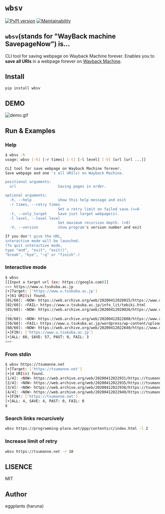 # `wbsv`

[![PyPI version](https://badge.fury.io/py/wbsv.svg)](https://badge.fury.io/py/wbsv) [![Maintainability](https://api.codeclimate.com/v1/badges/ce84fc17ef2b182eda26/maintainability)](https://codeclimate.com/github/eggplants/wbsv-cli/maintainability)

## `wbsv`(stands for "WayBack machine SavepageNow") is…

CLI tool for saving webpage on Wayback Machine forever.
Enables you to **save all URIs** in a webpage forever on [Wayback Machine](https://archive.org/web/).

## Install

```bash
pip install wbsv
```

## DEMO

![demo.gif](https://raw.githubusercontent.com/wiki/eggplants/wbsv-cli/demo.gif)

## Run & Examples

### Help

```bash
$ wbsv -h
usage: wbsv [-h] [-r times] [-t] [-l level] [-V] [url [url ...]]

CLI tool for save webpage on Wayback Machine forever.
Save webpage and one 's all URI(s) on Wayback Machine.

positional arguments:
  url                   Saving pages in order.

optional arguments:
  -h, --help            show this help message and exit
  -r times, --retry times
                        Set a retry limit on failed save.(>=0
  -t, --only_target     Save just target webpage(s).
  -l level, --level level
                        Set maximum recursion depth. (>0)
  -V, --version         show program's version number and exit

If you don't give the URL,
interactive mode will be launched.
(To quit interactive mode,
type "end", "exit", "exit()",
"break", "bye", ":q" or "finish".)
```

### Interactive mode

```bash
$ wbsv
[[Input a target url (ex: https://google.com)]]
>>> https://www.u.tsukuba.ac.jp
[+]Target: ['https://www.u.tsukuba.ac.jp']
[+]61 URI(s) found.
[01/60]: <NOW> https://web.archive.org/web/20200412020015/https://www.u.tsukuba.ac.jp/password/
[02/60]: <FAIL> https://www.u.tsukuba.ac.jp/info_lit/tebiki.html
[03/60]: <NOW> https://web.archive.org/web/20200412020026/https://www.u.tsukuba.ac.jp/account/
...
[58/60]: <NOW> https://web.archive.org/web/20200412022608/https://www.u.tsukuba.ac.jp/phishing/
[59/60]: <FAIL> https://www.u.tsukuba.ac.jp/wordpress/wp-content/uploads/note_usingcomputerrooms.png
[60/60]: <NOW> https://web.archive.org/web/20200412022640/https://www.u.tsukuba.ac.jp/
[+]FIN!: ['https://www.u.tsukuba.ac.jp']
[+]ALL: 60, SAVE: 57, PAST: 0, FAIL: 3
>>>
```

### From stdin

```bash
$ wbsv https://tsumanne.net
[+]Target: ['https://tsumanne.net']
[+]4 URI(s) found.
[1/4]: <NOW> https://web.archive.org/web/20200412022931/https://tsumanne.net/si/
[2/4]: <NOW> https://web.archive.org/web/20200412022935/https://tsumanne.net/
[3/4]: <NOW> https://web.archive.org/web/20200412022938/https://tsumanne.net/my/
[4/4]: <NOW> https://web.archive.org/web/20200412022949/https://tsumanne.net/ct/
[+]FIN!: ['https://tsumanne.net']
[+]ALL: 4, SAVE: 4, PAST: 0, FAIL: 0
$
```

### Search links recurcively

```bash
wbsv https://programming-place.net/ppp/contents/c/index.html -l 2
```

### Increase limit of retry

```bash
wbsv https://tsumanne.net -r 10
```

## LISENCE

MIT

## Author

eggplants (haruna)
